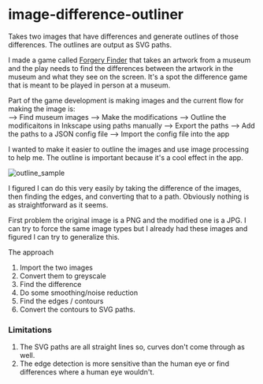 # image-difference-outliner
Takes two images that have differences and generate outlines of those differences. The outlines are output as SVG paths. 

I made a game called [Forgery Finder]("https://apps.apple.com/us/app/forgery-finder/id1641783715?ign-itscg=30200&ign-itsct=apps_box_promote_link") that takes an artwork from a museum and the play needs to find the differences between the artwork in the museum and what they see on the screen.  It's a spot the difference game that is meant to be played in person at a museum. 

Part of the game development is making images and the current flow for making the image is:  
--> Find museum images
--> Make the modifications
--> Outline the modificaitons in Inkscape using paths manually
--> Export the paths
--> Add the paths to a JSON config file
--> Import the config file into the app


I wanted to make it easier to outline the images and use image processing to help me. The outline is important because it's a cool effect in the app. 

![outline_sample](https://user-images.githubusercontent.com/11786205/201091464-edf338d6-546d-41d1-b6cc-c0a70327e463.gif)

I figured I can do this very easily by taking the difference of the images, then finding the edges, and converting that to a path. Obviously nothing is as straightforward as it seems. 

First problem the original image is a PNG and the modified one is a JPG. I can try to force the same image types but I already had these images and figured I can try to generalize this. 


The approach
1. Import the two images
2. Convert them to greyscale
3. Find the difference
4. Do some smoothing/noise reduction
5. Find the edges / contours
6. Convert the contours to SVG paths. 
  

### Limitations ###
1. The SVG paths are all straight lines so, curves don't come through as well.
2. The edge detection is more sensitive than the human eye or find differences where a human eye wouldn't.

